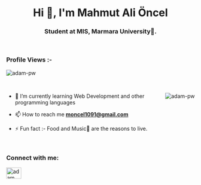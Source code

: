 

<h1 align="center">Hi 👋, I'm Mahmut Ali Öncel</h1>
<h3 align="center">Student at MIS, Marmara University🌟.</h3>

<br>

<p align="right"> <h3>Profile Views :-</h3> <img src="https://komarev.com/ghpvc/?username=adam-pw&label=Profile%20views&color=0e75b6&style=flat"
    alt="adam-pw" /> 
  </p>

<br>

<p><img align="right" src="https://github.com/Adam-pw/Adam-pw/blob/main/animation_500_kxa883sd.gif" alt="adam-pw" /></p>


- 🌱 I’m currently learning Web Development and other programming languages

- 📫 How to reach me **moncel1091@gmail.com**

- ⚡ Fun fact :- Food and Music🎵 are the reasons to live.

<br>

<h3 align="left">Connect with me:</h3>
<p align="left">
  <a href="(https://www.linkedin.com/in/mahmut-ali-%C3%B6ncel-730081251/)" target="blank"><img align="center"
      src="https://raw.githubusercontent.com/rahuldkjain/github-profile-readme-generator/master/src/images/icons/Social/linked-in-alt.svg"](https://www.linkedin.com/in/mahmut-ali-%C3%B6ncel-730081251/)"](https://www.linkedin.com/in/mahmut-ali-%C3%B6ncel-730081251/)
      alt="adam pithewan" height="30" width="40" /></a>

</p>

